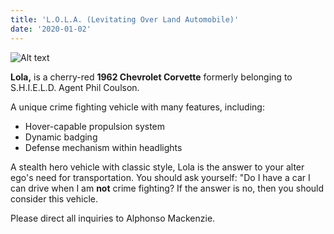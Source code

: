 ```yaml
---
title: 'L.O.L.A. (Levitating Over Land Automobile)'
date: '2020-01-02'
---
```

![Alt text](/images/profile.jpg)

**Lola,** is a cherry-red **1962 Chevrolet Corvette** formerly belonging to S.H.I.E.L.D. Agent Phil Coulson.

A unique crime fighting vehicle with many features, including:

- Hover-capable propulsion system
- Dynamic badging
- Defense mechanism within headlights


A stealth hero vehicle with classic style, Lola is the answer to your alter ego's need for transportation. You should ask yourself: "Do I have a car I can drive when I am **not** crime fighting? If the answer is no, then you should consider this vehicle.

Please direct all inquiries to Alphonso Mackenzie.
